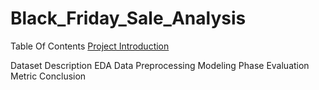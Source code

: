 # Black_Friday_Sale_Analysis
Table Of Contents
<a href="Project Introduction">Project Introduction</a>


Dataset Description
EDA
Data Preprocessing
Modeling Phase
Evaluation Metric
Conclusion
